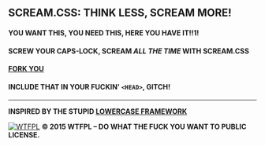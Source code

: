 ## SCREAM.CSS: THINK LESS, SCREAM MORE!

#### YOU WANT THIS, YOU NEED THIS, HERE YOU HAVE IT!!1!
#### SCREW YOUR CAPS-LOCK, SCREAM *ALL THE TIME* WITH SCREAM.CSS
#### [FORK YOU](https://github.com/bullgit/wiki/wiki/Fork-you)
#### INCLUDE THAT IN YOUR FUCKIN' `<HEAD>`, GITCH!

---

**INSPIRED BY THE STUPID [LOWERCASE FRAMEWORK](HTTPS://GITHUB.COM/BULLGIT/LOWERCASE-FRAMEWORK)**

[![WTFPL](http://www.wtfpl.net/wp-content/uploads/2012/12/wtfpl-badge-2.png)](http://www.wtfpl.net/) **© 2015 WTFPL – DO WHAT THE FUCK YOU WANT TO PUBLIC LICENSE.**
